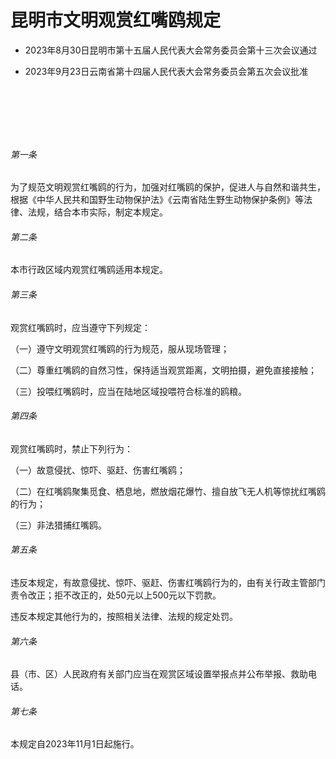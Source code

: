 # 昆明市文明观赏红嘴鸥规定

- 2023年8月30日昆明市第十五届人民代表大会常务委员会第十三次会议通过

- 2023年9月23日云南省第十四届人民代表大会常务委员会第五次会议批准

<!-- INFO END -->

​

​

​

###### 第一条

为了规范文明观赏红嘴鸥的行为，加强对红嘴鸥的保护，促进人与自然和谐共生，根据《中华人民共和国野生动物保护法》《云南省陆生野生动物保护条例》等法律、法规，结合本市实际，制定本规定。

###### 第二条

本市行政区域内观赏红嘴鸥适用本规定。

###### 第三条

观赏红嘴鸥时，应当遵守下列规定：

（一）遵守文明观赏红嘴鸥的行为规范，服从现场管理；

（二）尊重红嘴鸥的自然习性，保持适当观赏距离，文明拍摄，避免直接接触；

（三）投喂红嘴鸥时，应当在陆地区域投喂符合标准的鸥粮。

###### 第四条

观赏红嘴鸥时，禁止下列行为：

（一）故意侵扰、惊吓、驱赶、伤害红嘴鸥；

（二）在红嘴鸥聚集觅食、栖息地，燃放烟花爆竹、擅自放飞无人机等惊扰红嘴鸥的行为；

（三）非法猎捕红嘴鸥。

###### 第五条

违反本规定，有故意侵扰、惊吓、驱赶、伤害红嘴鸥行为的，由有关行政主管部门责令改正；拒不改正的，处50元以上500元以下罚款。

违反本规定其他行为的，按照相关法律、法规的规定处罚。

###### 第六条

县（市、区）人民政府有关部门应当在观赏区域设置举报点并公布举报、救助电话。

###### 第七条

本规定自2023年11月1日起施行。
